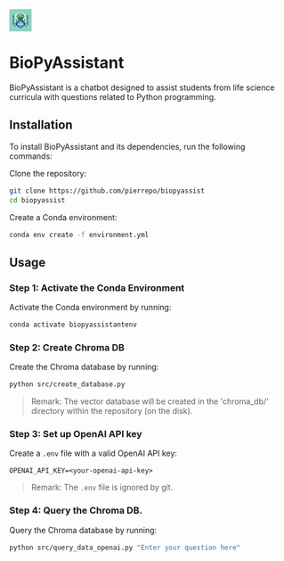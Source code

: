 
<div style="display: flex; align-items: left;">
  <img src="data/logo.webp" alt="Logo" width="40" height="40">
</div>

# BioPyAssistant

BioPyAssistant is a chatbot designed to assist students from life science curricula with questions related to Python programming.


## Installation

To install BioPyAssistant and its dependencies, run the following commands:

Clone the repository:

```bash
git clone https://github.com/pierrepo/biopyassist
cd biopyassist
```

Create a Conda environment:

```bash
conda env create -f environment.yml
```


## Usage

### Step 1: Activate the Conda Environment

Activate the Conda environment by running:

```bash
conda activate biopyassistantenv
```

### Step 2: Create Chroma DB

Create the Chroma database by running:

```bash
python src/create_database.py
```

> Remark: The vector database will be created in the 'chroma_db/' directory within the repository (on the disk).
 
### Step 3: Set up OpenAI API key

Create a `.env` file with a valid OpenAI API key:

```text
OPENAI_API_KEY=<your-openai-api-key>
```

> Remark: The `.env` file is ignored by git.


### Step 4: Query the Chroma DB.

Query the Chroma database by running:

```bash
python src/query_data_openai.py "Enter your question here"
```
